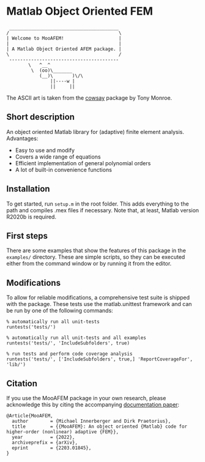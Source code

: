 # Matlab Object Oriented FEM

```
 ________________________________________
/                                        \
| Welcome to MooAFEM!                    |
|                                        |
| A Matlab Object Oriented AFEM package. |
\                                        /
 ----------------------------------------
        \   ^__^
         \  (oo)\_______
            (__)\       )\/\
                ||----w |
                ||     ||
```
The ASCII art is taken from the [cowsay](https://github.com/tnalpgge/rank-amateur-cowsay) package by Tony Monroe.

## Short description

An object oriented Matlab library for (adaptive) finite element analysis.
Advantages:
- Easy to use and modify
- Covers a wide range of equations
- Efficient implementation of general polynomial orders
- A lot of built-in convenience functions

## Installation

To get started, run `setup.m` in the root folder. This adds everything to the
path and compiles .mex files if necessary.
Note that, at least, Matlab version R2020b is required.

## First steps

There are some examples that show the features of this package in the
`examples/` directory. These are simple scripts, so they can be executed either
from the command window or by running it from the editor.

## Modifications

To allow for reliable modifications, a comprehensive test suite is shipped
with the package. These tests use the matlab.unittest framework and can be run
by one of the following commands:
```
% automatically run all unit-tests
runtests('tests/')

% automatically run all unit-tests and all examples
runtests('tests/', 'IncludeSubfolders', true)

% run tests and perform code coverage analysis
runtests('tests/', ['IncludeSubfolders', true,] 'ReportCoverageFor', 'lib/')
```

## Citation

If you use the MooAFEM package in your own research, please acknowledge this by citing the accompanying [documentation paper](https://arxiv.org/abs/2203.01845):
```
@Article{MooAFEM,
  author        = {Michael Innerberger and Dirk Praetorius},
  title         = {{MooAFEM}: An object oriented {Matlab} code for higher-order (nonlinear) adaptive {FEM}},
  year          = {2022},
  archiveprefix = {arXiv},
  eprint        = {2203.01845},
}
``` 
